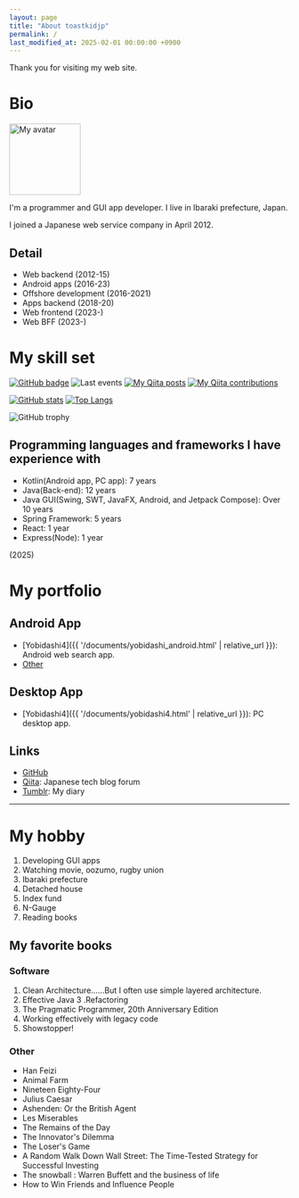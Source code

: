 ```yaml
---
layout: page
title: "About toastkidjp"
permalink: /
last_modified_at: 2025-02-01 00:00:00 +0900
---
```


Thank you for visiting my web site.

<div id="link_to_article"></div>

# Bio
<img src="{{ '/assets/image/toast_icon.jpg' | relative_url }}" alt="My avatar" title="My avatar" width="128" height="!28">

I'm a programmer and GUI app developer. I live in Ibaraki prefecture, Japan.

I joined a Japanese web service company in April 2012.

## Detail
- Web backend (2012-15)
- Android apps (2016-23)
- Offshore development (2016-2021)
- Apps backend (2018-20)
- Web frontend (2023-)
- Web BFF (2023-)

# My skill set
[![GitHub badge](https://img.shields.io/github/followers/toastkidjp?label=follow&logo=github&style=flat)](https://github.com/toastkidjp?tab=followers)
![Last events](https://img.shields.io/badge/dynamic/json?label=Latest%20event&query=%24%5B0%5D.created_at&url=https%3A%2F%2Fapi.github.com%2Fusers%2Ftoastkidjp%2Fevents)
[![My Qiita posts](https://qiita-badge.apiapi.app/s/toastkidjp/posts.svg)](http://qiita.com/toastkidjp)
[![My Qiita contributions](https://qiita-badge.apiapi.app/s/toastkidjp/contributions.svg)](http://qiita.com/toastkidjp)


[![GitHub stats](https://github-readme-stats.vercel.app/api?username=toastkidjp)](https://github.com/toastkidjp) [![Top Langs](https://github-readme-stats.vercel.app/api/top-langs/?username=toastkidjp)](https://github.com/toastkidjp)

<img class="too-wide-image" alt="GitHub trophy" src="https://github-profile-trophy.vercel.app/?username=toastkidjp"/>

## Programming languages and frameworks I have experience with
- Kotlin(Android app, PC app): 7 years
- Java(Back-end): 12 years
- Java GUI(Swing, SWT, JavaFX, Android, and Jetpack Compose): Over 10 years
- Spring Framework: 5 years
- React: 1 year
- Express(Node): 1 year

(2025)

# My portfolio

## Android App
- [Yobidashi4]({{ '/documents/yobidashi_android.html' | relative_url }}): Android web search app.
- [Other](https://play.google.com/store/apps/developer?id=toastkidjp)

## Desktop App
- [Yobidashi4]({{ '/documents/yobidashi4.html' | relative_url }}): PC desktop app.

## Links
- [GitHub](https://github.com/toastkidjp)
- [Qiita](https://qiita.com/toastkidjp): Japanese tech blog forum
- [Tumblr](https://toastkidjp.tumblr.com/): My diary

----

# My hobby

1. Developing GUI apps
2. Watching movie, oozumo, rugby union
3. Ibaraki prefecture
4. Detached house
5. Index fund
6. N-Gauge
7. Reading books

## My favorite books

### Software
1. Clean Architecture……But I often use simple layered architecture.
2. Effective Java
3 .Refactoring
4. The Pragmatic Programmer, 20th Anniversary Edition
5. Working effectively with legacy code
6. Showstopper!

### Other
- Han Feizi
- Animal Farm
- Nineteen Eighty-Four
- Julius Caesar
- Ashenden: Or the British Agent
- Les Miserables
- The Remains of the Day
- The Innovator's Dilemma
- The Loser's Game
- A Random Walk Down Wall Street: The Time-Tested Strategy for Successful Investing
- The snowball : Warren Buffett and the business of life
- How to Win Friends and Influence People
